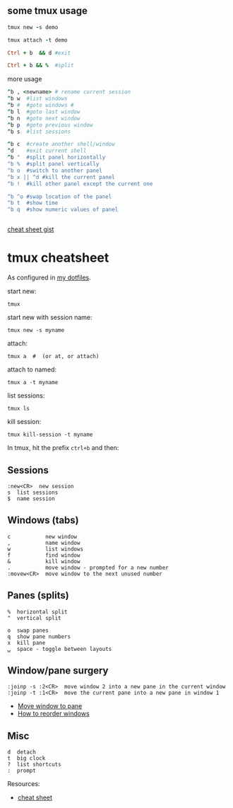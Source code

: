 ## some tmux usage


```ruby
tmux new -s demo

tmux attach -t demo

Ctrl + b  && d #exit

Ctrl + b && %  #split

```

more usage


```ruby
^b , <newname> # rename current session
^b w  #list windows
^b #  #goto windows #
^b l  #goto last window
^b n  #goto next window
^b p  #goto previous window
^b s  #list sessions

^b c  #create another shell/window
^d    #exit current shell
^b "  #split panel horizontally
^b %  #split panel vertically
^b o  #switch to another panel
^b x || ^d #kill the current panel
^b !  #kill other panel except the current one

^b ^o #swap location of the panel
^b t  #show time
^b q  #show numeric values of panel



```

[cheat sheet gist](https://gist.github.com/henrik/1967800)


# tmux cheatsheet

As configured in [my dotfiles](https://github.com/henrik/dotfiles/blob/master/tmux.conf).

start new:

    tmux

start new with session name:

    tmux new -s myname

attach:

    tmux a  #  (or at, or attach)

attach to named:

    tmux a -t myname

list sessions:

    tmux ls

kill session:

    tmux kill-session -t myname

In tmux, hit the prefix `ctrl+b` and then:

## Sessions

    :new<CR>  new session
    s  list sessions
    $  name session

## Windows (tabs)

    c           new window
    ,           name window
    w           list windows
    f           find window
    &           kill window
    .           move window - prompted for a new number
    :movew<CR>  move window to the next unused number

## Panes (splits)

    %  horizontal split
    "  vertical split
    
    o  swap panes
    q  show pane numbers
    x  kill pane
    ⍽  space - toggle between layouts

## Window/pane surgery

    :joinp -s :2<CR>  move window 2 into a new pane in the current window
    :joinp -t :1<CR>  move the current pane into a new pane in window 1

* [Move window to pane](http://unix.stackexchange.com/questions/14300/tmux-move-window-to-pane)
* [How to reorder windows](http://superuser.com/questions/343572/tmux-how-do-i-reorder-my-windows)

## Misc

    d  detach
    t  big clock
    ?  list shortcuts
    :  prompt

Resources:

* [cheat sheet](http://cheat.errtheblog.com/s/tmux/)

